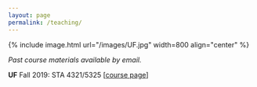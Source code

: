 ```yaml
---
layout: page
permalink: /teaching/
---
```

{% include image.html url="/images/UF.jpg" width=800 align="center" %}


*Past course materials available by email.*

**UF** Fall 2019: STA 4321/5325 [[course page](/F19_STA4321)]
